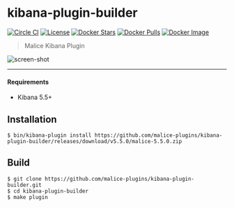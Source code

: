 kibana-plugin-builder
=====================

[![Circle CI](https://circleci.com/gh/malice-plugins/kibana-plugin-builder.png?style=shield)](https://circleci.com/gh/malice-plugins/kibana-plugin-builder) [![License](https://img.shields.io/badge/licence-Apache%202.0-blue.svg)](LICENSE) [![Docker Stars](https://img.shields.io/docker/stars/malice/kibana-plugin-builder.svg)](https://store.docker.com/community/images/malice/kibana-plugin-builder) [![Docker Pulls](https://img.shields.io/docker/pulls/malice/kibana-plugin-builder.svg)](https://store.docker.com/community/images/malice/kibana-plugin-builder) [![Docker Image](https://img.shields.io/badge/docker%20image-714MB-blue.svg)](https://store.docker.com/community/images/malice/kibana-plugin-builder)

> Malice Kibana Plugin

![screen-shot](https://github.com/malice-plugins/kibana-plugin-builder/raw/master/docs/screen-shot.png)

---

#### Requirements

-	Kibana 5.5+

Installation
------------

```
$ bin/kibana-plugin install https://github.com/malice-plugins/kibana-plugin-builder/releases/download/v5.5.0/malice-5.5.0.zip
```

Build
-----

```
$ git clone https://github.com/malice-plugins/kibana-plugin-builder.git
$ cd kibana-plugin-builder
$ make plugin
```
